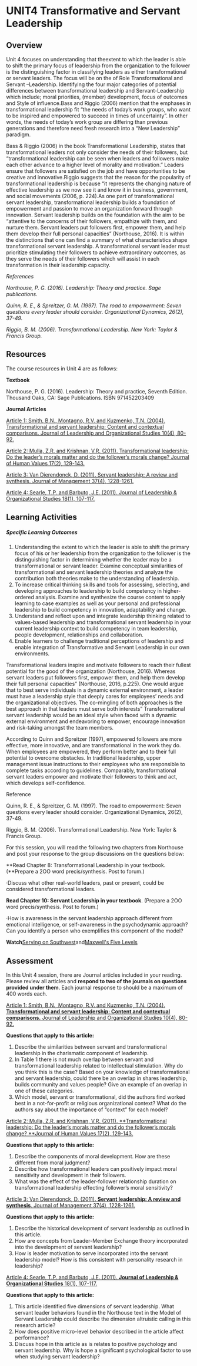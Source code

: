 # **UNIT4 Transformative and Servant Leadership**

## **Overview**

Unit 4 focuses on understanding that theextent to which the leader is able to shift the primary focus of leadership from the organization to the follower is the distinguishing factor in classifying leaders as either transformational or servant leaders. The focus will be on the of Role Transformational and Servant –Leadership. Identifying the four major categories of potential differences between transformational leadership and Servant-Leadership which include; moral priorities, \(member\) development, focus of outcomes and Style of influence.Bass and Riggio \(2006\) mention that the emphases in transformational leadership fit “the needs of today’s work groups, who want to be inspired and empowered to succeed in times of uncertainty”. In other words, the needs of today’s work group are differing than previous generations and therefore need fresh research into a “New Leadership” paradigm.

Bass & Riggio \(2006\) in the book Transformational Leadership, states that transformational leaders not only consider the needs of their followers, but “transformational leadership can be seen when leaders and followers make each other advance to a higher level of morality and motivation.” Leaders ensure that followers are satisfied on the job and have opportunities to be creative and innovative.Riggio suggests that the reason for the popularity of transformational leadership is because “it represents the changing nature of effective leadership as we now see it and know it in business, government, and social movements \(2006, p. 224\).As one part of transformational servant leadership, transformational leadership builds a foundation of empowerment and passion to move an organization forward through innovation. Servant leadership builds on the foundation with the aim to be “attentive to the concerns of their followers, empathize with them, and nurture them. Servant leaders put followers first, empower them, and help them develop their full personal capacities” \(Northouse, 2016\). It is within the distinctions that one can find a summary of what characteristics shape transformational servant leadership. A transformational servant leader must prioritize stimulating their followers to achieve extraordinary outcomes, as they serve the needs of their followers which will assist in each transformation in their leadership capacity.

_References_

_Northouse, P. G. \(2016\). Leadership: Theory and practice. Sage publications._

_Quinn, R. E., & Spreitzer, G. M. \(1997\). The road to empowerment: Seven questions every  leader should consider. Organizational Dynamics, 26\(2\), 37-49._

_Riggio, B. M. \(2006\). Transformational Leadership. New York: Taylor & Francis Group._

## **Resources**

The course resources in Unit 4 are as follows:

**Textbook**

Northouse, P. G. \(2016\). Leadership: Theory and practice, Seventh Edition. Thousand Oaks, CA: Sage Publications. ISBN 971452203409

**Journal Articles**

[Article 1: Smith, B.N., Montagno, R.V. and Kuzmenko, T.N. \(2004\). Transformational and servant leadership: Content and contextual comparisons. Journal of Leadership and Organizational Studies 10\(4\), 80-92.](http://jlo.sagepub.com/cgi/reprint/10/4/80?ijkey=tyfQCRXQaZsnA&keytype=ref&siteid=spjlo)

[Article 2: Mulla, Z.R. and Krishnan, V.R. \(2011\). Transformational leadership: Do the leader’s morals matter and do the follower’s morals change? Journal of Human Values 17\(2\), 129-143.](http://jhv.sagepub.com/cgi/reprint/17/2/129?ijkey=taiH4KnbSatHs&keytype=ref&siteid=spjhv)

[Article 3: Van Dierendonck, D. \(2011\). Servant leadership: A review and synthesis. Journal of Management 37\(4\), 1228-1261.](http://jom.sagepub.com/cgi/reprint/37/4/1228?ijkey=7ZHNHznKelZJg&keytype=ref&siteid=spjom)

[Article 4: Searle, T.P. and Barbuto, J.E. \(2011\). Journal of Leadership & Organizational Studies 18\(1\), 107-117.](http://jlo.sagepub.com/cgi/reprint/18/1/107?ijkey=Ai1R0nws9LiZQ&keytype=ref&siteid=spjlo)

## **Learning Activities**

##### **Specific Learning Outcomes**

1. Understanding the extent to which the leader is able to shift the primary focus of his or her leadership from the organization to the follower is the distinguishing factor in determining whether the leader may be a transformational or servant leader. Examine conceptual similarities of transformational and servant leadership theories and analyze the contribution both theories make to the understanding of leadership.
2. To increase critical thinking skills and tools for assessing, selecting, and developing approaches to leadership to build competency in higher-ordered analysis. Examine and synthesize the course content to apply learning to case examples as well as your personal and professional leadership to build competency in innovation, adaptability and change.
3. Understand and reflect upon and integrate leadership thinking related to values-based leadership and transformational servant leadership in your current leadership context to build competency in team leadership, people development, relationships and collaboration.
4. Enable learners to challenge traditional perceptions of leadership and enable integration of Transformative and Servant Leadership in our own environments.

Transformational leaders inspire and motivate followers to reach their fullest potential for the good of the organization \(Northouse, 2016\). Whereas servant leaders put followers first, empower them, and help them develop their full personal capacities” \(Northouse, 2016, p.225\). One would argue that to best serve individuals in a dynamic external environment, a leader must have a leadership style that deeply cares for employees’ needs and the organizational objectives. The co-mingling of both approaches is the best approach in that leaders must serve both interests” Transformational servant leadership would be an ideal style when faced with a dynamic external environment and endeavoring to empower, encourage innovation and risk-taking amongst the team members.

According to Quinn and Spreitzer \(1997\), empowered followers are more effective, more innovative, and are transformational in the work they do. When employees are empowered, they perform better and to their full potential to overcome obstacles. In traditional leadership, upper management issue instructions to their employees who are responsible to complete tasks according to guidelines. Comparably, transformational servant leaders empower and motivate their followers to think and act, which develops self-confidence.

Reference

Quinn, R. E., & Spreitzer, G. M. \(1997\). The road to empowerment: Seven questions every leader should consider. Organizational Dynamics, 26\(2\), 37-49.

Riggio, B. M. \(2006\). Transformational Leadership. New York: Taylor & Francis Group.

For this session, you will read the following two chapters from Northouse and post your response to the group discussions on the questions below:

**Read Chapter 8: Transformational Leadership in your textbook. \(**Prepare a 2OO word precis/synthesis. Post to forum.\)

·Discuss what other real-world leaders, past or present, could be considered transformational leaders.

**Read Chapter 10: Servant Leadership in your textbook**. \(Prepare a 2OO word precis/synthesis. Post to forum.\)

·How is awareness in the servant leadership approach different from emotional intelligence, or self-awareness in the psychodynamic approach? Can you identify a person who exemplifies this component of the model?

**Watch**[Serving on Southwest](http://www.youtube.com/watch?v=6TgR95vnM0c)and[Maxwell's Five Levels](https://www.youtube.com/watch?v=aPwXeg8ThWI)

## **Assessment**

In this Unit 4 session, there are Journal articles included in your reading. Please review all articles and **respond to two of the journals on questions provided under them**. Each journal response to should be a maximum of 400 words each.

[Article 1: Smith, B.N., Montagno, R.V. and Kuzmenko, T.N. \(2004\). **Transformational and servant leadership: Content and contextual comparisons.** Journal of Leadership and Organizational Studies 10\(4\), 80-92.](http://jlo.sagepub.com/cgi/reprint/10/4/80?ijkey=tyfQCRXQaZsnA&keytype=ref&siteid=spjlo)

**Questions that apply to this article:**

1. Describe the similarities between servant and transformational leadership in the charismatic component of leadership.
2. In Table 1 there is not much overlap between servant and transformational leadership related to intellectual stimulation.
    Why do you think this is the case? Based on your knowledge of transformational and servant leadership, could there be an overlap in shares leadership, builds community and values people? Give an example of an overlap in one of these categories.
3. Which model, servant or transformational, did the authors find worked best in a not-for-profit or religious organizational context?
    What do the authors say about the importance of “context” for each model?

[Article 2: Mulla, Z.R. and Krishnan, V.R. \(2011\). **Transformational leadership: Do the leader’s morals matter and do the follower’s morals change? **Journal of Human Values 17\(2\), 129-143.](http://jhv.sagepub.com/cgi/reprint/17/2/129?ijkey=taiH4KnbSatHs&keytype=ref&siteid=spjhv)

**Questions that apply to this article:**

1. Describe the components of moral development.
    How are these different from moral judgment?
2. Describe how transformational leaders can positively impact moral sensitivity and development in their followers.
3. What was the effect of the leader-follower relationship duration on transformational leadership effecting follower’s moral sensitivity?

[Article 3: Van Dierendonck, D. \(2011\). **Servant leadership: A review and synthesis**. Journal of Management 37\(4\), 1228-1261.](http://jom.sagepub.com/cgi/reprint/37/4/1228?ijkey=7ZHNHznKelZJg&keytype=ref&siteid=spjom)

**Questions that apply to this article:**

1. Describe the historical development of servant leadership as outlined in this article.
2. How are concepts from Leader-Member Exchange theory incorporated into the development of servant leadership?
3. How is leader motivation to serve incorporated into the servant leadership model? How is this consistent with personality research in leadership?

[Article 4: Searle, T.P. and Barbuto, J.E. \(2011\). **Journal of Leadership & Organizational Studies** 18\(1\), 107-117.](http://jlo.sagepub.com/cgi/reprint/18/1/107?ijkey=Ai1R0nws9LiZQ&keytype=ref&siteid=spjlo)

**Questions that apply to this article:**

1. This article identified five dimensions of servant leadership. What servant leader behaviors found in the Northouse text in the Model of Servant Leadership could describe the dimension 
   altruistic calling
    in this research article?
2. How does positive micro-level behavior described in the article affect performance?
3. Discuss hope in this article as is relates to positive psychology and servant leadership. Why is hope a significant psychological factor to use when studying servant leadership?



